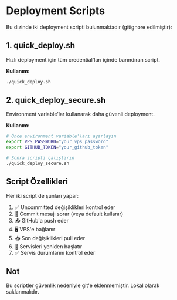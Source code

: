 # Deployment Scripts

Bu dizinde iki deployment scripti bulunmaktadır (gitignore edilmiştir):

## 1. quick_deploy.sh
Hızlı deployment için tüm credential'ları içinde barındıran script.

**Kullanım:**
```bash
./quick_deploy.sh
```

## 2. quick_deploy_secure.sh
Environment variable'lar kullanarak daha güvenli deployment.

**Kullanım:**
```bash
# Önce environment variable'ları ayarlayın
export VPS_PASSWORD="your_vps_password"
export GITHUB_TOKEN="your_github_token"

# Sonra scripti çalıştırın
./quick_deploy_secure.sh
```

## Script Özellikleri

Her iki script de şunları yapar:
1. ✅ Uncommitted değişiklikleri kontrol eder
2. 📝 Commit mesajı sorar (veya default kullanır)
3. 📤 GitHub'a push eder
4. 🖥️ VPS'e bağlanır
5. 📥 Son değişiklikleri pull eder
6. 🔄 Servisleri yeniden başlatır
7. ✅ Servis durumlarını kontrol eder

## Not
Bu scriptler güvenlik nedeniyle git'e eklenmemiştir. Lokal olarak saklanmalıdır.